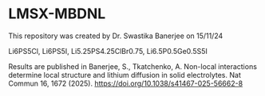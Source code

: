 # LMSX-MBDNL
This repository was created by Dr. Swastika Banerjee on 15/11/24

Li6PS5Cl, Li6PS5I, Li5.25PS4.25ClBr0.75, Li6.5P0.5Ge0.5S5I

Results are published in 
Banerjee, S., Tkatchenko, A. Non-local interactions determine local structure and lithium diffusion in solid electrolytes. Nat Commun 16, 1672 (2025). https://doi.org/10.1038/s41467-025-56662-8
